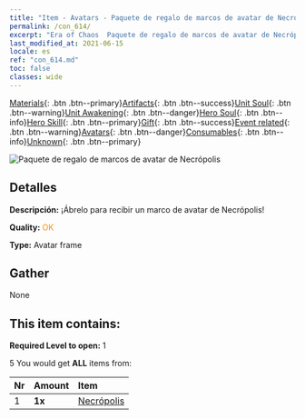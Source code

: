 ```yaml
---
title: "Item - Avatars - Paquete de regalo de marcos de avatar de Necrópolis"
permalink: /con_614/
excerpt: "Era of Chaos  Paquete de regalo de marcos de avatar de Necrópolis"
last_modified_at: 2021-06-15
locale: es
ref: "con_614.md"
toc: false
classes: wide
---
```

 [Materials](/ItemsES/){: .btn .btn--primary}[Artifacts](/ItemsES/Artifacts/){: .btn .btn--success}[Unit Soul](/ItemsES/UnitSoul/){: .btn .btn--warning}[Unit Awakening](/ItemsES/UnitAwakening/){: .btn .btn--danger}[Hero Soul](/ItemsES/HeroSoul/){: .btn .btn--info}[Hero Skill](/ItemsES/HeroSkill/){: .btn .btn--primary}[Gift](/ItemsES/Gift/){: .btn .btn--success}[Event related](/ItemsES/Events/){: .btn .btn--warning}[Avatars](/ItemsES/Avatars/){: .btn .btn--danger}[Consumables](/ItemsES/Consumables/){: .btn .btn--info}[Unknown](/ItemsES/Unknown/){: .btn .btn--primary}

 ![Paquete de regalo de marcos de avatar de Necrópolis](/images/t/i_907003.png)

## Detalles
 **Descripción:** ¡Ábrelo para recibir un marco de avatar de Necrópolis!

 **Quality:** <span style="color: #FF8C00">OK</span>

 **Type:** Avatar frame

## Gather

  None

## This item contains:

 **Required Level to open:** 1

 5 You would get **ALL** items  from:

  | Nr | Amount |     Item    |
  |:---|:-------|:------------|
  | 1 |  **1x** | [Necrópolis](/es/Avatars/Necropolis/) |  | 
